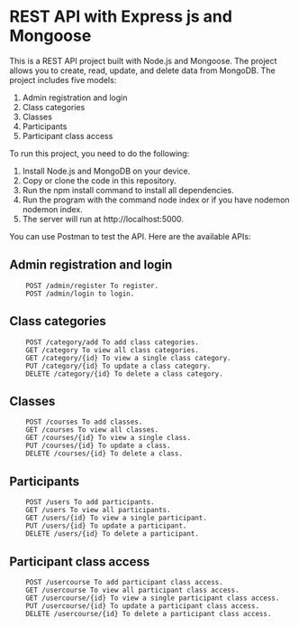 # REST API with Express js and Mongoose

This is a REST API project built with Node.js and Mongoose. The project allows you to create, read, update, and delete data from MongoDB. The project includes five models:
1. Admin registration and login
3. Class categories
4. Classes
5. Participants
6. Participant class access

To run this project, you need to do the following:

1. Install Node.js and MongoDB on your device.
3. Copy or clone the code in this repository.
3. Run the npm install command to install all dependencies.
4. Run the program with the command node index or if you have nodemon nodemon index.
5. The server will run at http://localhost:5000.

You can use Postman to test the API. Here are the available APIs:

## Admin registration and login
        POST /admin/register To register.
        POST /admin/login to login.

## Class categories
        POST /category/add To add class categories.
        GET /category To view all class categories.
        GET /category/{id} To view a single class category.
        PUT /category/{id} To update a class category.
        DELETE /category/{id} To delete a class category.

## Classes
        POST /courses To add classes.
        GET /courses To view all classes.
        GET /courses/{id} To view a single class.
        PUT /courses/{id} To update a class.
        DELETE /courses/{id} To delete a class.

## Participants
        POST /users To add participants.
        GET /users To view all participants.
        GET /users/{id} To view a single participant.
        PUT /users/{id} To update a participant.
        DELETE /users/{id} To delete a participant.

## Participant class access
        POST /usercourse To add participant class access.
        GET /usercourse To view all participant class access.
        GET /usercourse/{id} To view a single participant class access.
        PUT /usercourse/{id} To update a participant class access.
        DELETE /usercourse/{id} To delete a participant class access.

